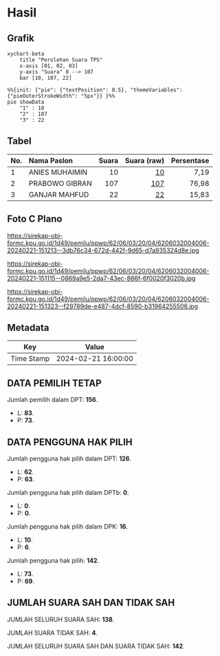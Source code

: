 # Hasil

## Grafik

```mermaid
xychart-beta
    title "Perolehan Suara TPS"
    x-axis [01, 02, 03]
    y-axis "Suara" 0 --> 107
    bar [10, 107, 22]
```

```mermaid
%%{init: {"pie": {"textPosition": 0.5}, "themeVariables": {"pieOuterStrokeWidth": "5px"}} }%%
pie showData
    "1" : 10
    "2" : 107
    "3" : 22
```

## Tabel

| No. | Nama Paslon    | Suara | Suara (raw) | Persentase |
|:--- |:-------------- | -----:| -----------:| ----------:|
| 1   | ANIES MUHAIMIN | 10    | [10][p-1]   | 7,19       |
| 2   | PRABOWO GIBRAN | 107   | [107][p-2]  | 76,98      |
| 3   | GANJAR MAHFUD  | 22    | [22][p-3]   | 15,83      |


[p-1]: https://github.com/gigit-pemilu/pemilu-2024-62-kalimantan-tengah/blob/main/pilpres/hitung-suara/sub/62-kalimantan-tengah/sub/06-katingan/sub/03-tewang-sangalang-garing/sub/2004-bangkuang/sub/006-tps/sub/paslon-1.txt
[p-2]: https://github.com/gigit-pemilu/pemilu-2024-62-kalimantan-tengah/blob/main/pilpres/hitung-suara/sub/62-kalimantan-tengah/sub/06-katingan/sub/03-tewang-sangalang-garing/sub/2004-bangkuang/sub/006-tps/sub/paslon-2.txt
[p-3]: https://github.com/gigit-pemilu/pemilu-2024-62-kalimantan-tengah/blob/main/pilpres/hitung-suara/sub/62-kalimantan-tengah/sub/06-katingan/sub/03-tewang-sangalang-garing/sub/2004-bangkuang/sub/006-tps/sub/paslon-3.txt

## Foto C Plano

https://sirekap-obj-formc.kpu.go.id/1d49/pemilu/ppwp/62/06/03/20/04/6206032004006-20240221-151213--3db76c34-672d-442f-9d65-d7a935324d8e.jpg

https://sirekap-obj-formc.kpu.go.id/1d49/pemilu/ppwp/62/06/03/20/04/6206032004006-20240221-151115--0869a9e5-2da7-43ec-866f-6f0020f3020b.jpg

https://sirekap-obj-formc.kpu.go.id/1d49/pemilu/ppwp/62/06/03/20/04/6206032004006-20240221-151323--f29789de-e487-4dcf-8590-b31964255506.jpg


## Metadata

| Key        | Value               |
| ---------- | ------------------- |
| Time Stamp | 2024-02-21 16:00:00 |


## DATA PEMILIH TETAP

Jumlah pemilih dalam DPT: **156**.
 * L: **83**.
 * P: **73**.

## DATA PENGGUNA HAK PILIH

Jumlah pengguna hak pilih dalam DPT: **126**.
 * L: **62**.
 * P: **63**.

Jumlah pengguna hak pilih dalam DPTb: **0**.
 * L: **0**.
 * P: **0**.

Jumlah pengguna hak pilih dalam DPK: **16**.
 * L: **10**.
 * P: **6**.

Jumlah pengguna hak pilih: **142**.
 * L: **73**.
 * P: **69**.

## JUMLAH SUARA SAH DAN TIDAK SAH

JUMLAH SELURUH SUARA SAH: **138**.

JUMLAH SUARA TIDAK SAH: **4**.

JUMLAH SELURUH SUARA SAH DAN SUARA TIDAK SAH: **142**.



